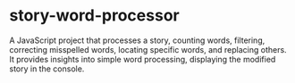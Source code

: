 # story-word-processor
A JavaScript project that processes a story, counting words, filtering, correcting misspelled words, locating specific words, and replacing others. It provides insights into simple word processing, displaying the modified story in the console.
